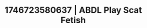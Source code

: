 ---
categories:
- Wet lips
- AI-generated
- Lingerie worship
- Slow undress
- Tattooed beauties
- ASMR
- Cosplay
- Lustful close-up
image: /assets/images/1746723580637.jpg
layout: post
seo:
  description: Featured content with premium Scat Fetish, ABDL Play. HD images available.
  keywords: Scat Fetish, ABDL Play
  og_image: /assets/images/1746723580637.jpg
  schema_type: VisualArtwork
tags:
- ABDL Play
- Scat Fetish
- '#1746723580637'
title: 1746723580637 | ABDL Play Scat Fetish
---
